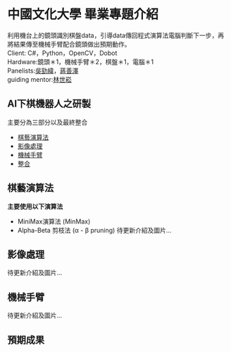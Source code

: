 # **中國文化大學 畢業專題介紹**
利用機台上的鏡頭識別棋盤data，引導data傳回程式演算法電腦判斷下一步，再將結果傳至機械手臂配合鏡頭做出預期動作。  
Client: C#，Python，OpenCV，Dobot  
Hardware:鏡頭＊1，機械手臂＊2，棋盤＊1，電腦＊1  
Panelists:[吳勁緯](https://github.com/wendellgithub0206 "link")，[蔣善澤]( "link")  
guiding mentor:[林世崧](https://github.com/pccusslin0629 "link")
## AI下棋機器人之研製
主要分為三部分以及最終整合
* [棋藝演算法](https://github.com/wendellgithub0206/PGP/tree/main/%E6%A3%8B%E8%97%9D%E6%BC%94%E7%AE%97%E6%B3%95 "link")
* [影像處理](https://github.com/wendellgithub0206/PGP/tree/main/%E5%BD%B1%E5%83%8F%E8%99%95%E7%90%86 "link")
* [機械手臂](https://github.com/wendellgithub0206/PGP/tree/main/%E6%A9%9F%E6%A2%B0%E6%89%8B%E8%87%82%E6%8E%A7%E5%88%B6 "link")
* [整合](https://github.com/wendellgithub0206/PGP/tree/main/%E6%95%B4%E5%90%88 "link")
## 棋藝演算法
**主要使用以下演算法**  
* MiniMax演算法 (MinMax)  
* Alpha-Beta 剪枝法 (α - β pruning)
待更新介紹及圖片...
## 影像處理
待更新介紹及圖片...
## 機械手臂
待更新介紹及圖片...
## 預期成果

